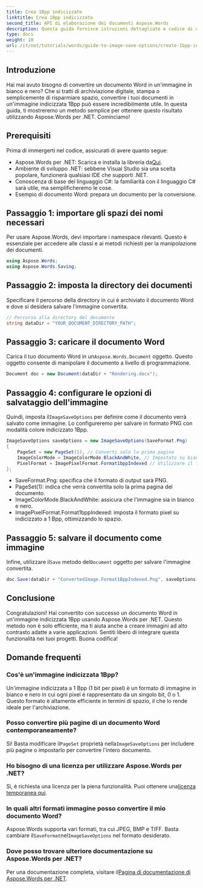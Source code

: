 ```yaml
---
title: Crea 1Bpp indicizzato
linktitle: Crea 1Bpp indicizzato
second_title: API di elaborazione dei documenti Aspose.Words
description: Questa guida fornisce istruzioni dettagliate e codice di esempio per aiutarti a creare in modo efficiente immagini indicizzate 1Bpp per scopi di archiviazione, stampa o risparmio di spazio.
type: docs
weight: 10
url: /it/net/tutorials/words/guide-to-image-save-options/create-1bpp-indexed/
---
```

## Introduzione

Hai mai avuto bisogno di convertire un documento Word in un'immagine in bianco e nero? Che si tratti di archiviazione digitale, stampa o semplicemente di risparmiare spazio, convertire i tuoi documenti in un'immagine indicizzata 1Bpp può essere incredibilmente utile. In questa guida, ti mostreremo un metodo semplice per ottenere questo risultato utilizzando Aspose.Words per .NET. Cominciamo!

## Prerequisiti

Prima di immergerti nel codice, assicurati di avere quanto segue:

-  Aspose.Words per .NET: Scarica e installa la libreria da[Qui](https://releases.aspose.com/words/net/).
- Ambiente di sviluppo .NET: sebbene Visual Studio sia una scelta popolare, funzionerà qualsiasi IDE che supporti .NET.
- Conoscenza di base del linguaggio C#: la familiarità con il linguaggio C# sarà utile, ma semplificheremo le cose.
- Esempio di documento Word: prepara un documento per la conversione.

## Passaggio 1: importare gli spazi dei nomi necessari

Per usare Aspose.Words, devi importare i namespace rilevanti. Questo è essenziale per accedere alle classi e ai metodi richiesti per la manipolazione dei documenti.

```csharp
using Aspose.Words;
using Aspose.Words.Saving;
```

## Passaggio 2: imposta la directory dei documenti

Specificare il percorso della directory in cui è archiviato il documento Word e dove si desidera salvare l'immagine convertita.

```csharp
// Percorso alla directory del documento
string dataDir = "YOUR_DOCUMENT_DIRECTORY_PATH";
```

## Passaggio 3: caricare il documento Word

Carica il tuo documento Word in un`Aspose.Words.Document` oggetto. Questo oggetto consente di manipolare il documento a livello di programmazione.

```csharp
Document doc = new Document(dataDir + "Rendering.docx");
```

## Passaggio 4: configurare le opzioni di salvataggio dell'immagine

 Quindi, imposta il`ImageSaveOptions` per definire come il documento verrà salvato come immagine. Lo configureremo per salvare in formato PNG con modalità colore indicizzato 1Bpp.

```csharp
ImageSaveOptions saveOptions = new ImageSaveOptions(SaveFormat.Png)
{
    PageSet = new PageSet(1), // Converti solo la prima pagina
    ImageColorMode = ImageColorMode.BlackAndWhite, // Impostato su bianco e nero
    PixelFormat = ImagePixelFormat.Format1bppIndexed // Utilizzare il formato indicizzato 1Bpp
};
```

- SaveFormat.Png: specifica che il formato di output sarà PNG.
- PageSet(1): indica che verrà convertita solo la prima pagina del documento.
- ImageColorMode.BlackAndWhite: assicura che l'immagine sia in bianco e nero.
- ImagePixelFormat.Format1bppIndexed: imposta il formato pixel su indicizzato a 1 Bpp, ottimizzando lo spazio.

## Passaggio 5: salvare il documento come immagine

 Infine, utilizzare il`Save` metodo del`Document` oggetto per salvare l'immagine convertita.

```csharp
doc.Save(dataDir + "ConvertedImage.Format1BppIndexed.Png", saveOptions);
```

## Conclusione

Congratulazioni! Hai convertito con successo un documento Word in un'immagine indicizzata 1Bpp usando Aspose.Words per .NET. Questo metodo non è solo efficiente, ma ti aiuta anche a creare immagini ad alto contrasto adatte a varie applicazioni. Sentiti libero di integrare questa funzionalità nei tuoi progetti. Buona codifica!

## Domande frequenti

### Cos'è un'immagine indicizzata 1Bpp?
Un'immagine indicizzata a 1 Bpp (1 bit per pixel) è un formato di immagine in bianco e nero in cui ogni pixel è rappresentato da un singolo bit, 0 o 1. Questo formato è altamente efficiente in termini di spazio, il che lo rende ideale per l'archiviazione.

### Posso convertire più pagine di un documento Word contemporaneamente?
 Sì! Basta modificare il`PageSet` proprietà nella`ImageSaveOptions` per includere più pagine o impostarlo per convertire l'intero documento.

### Ho bisogno di una licenza per utilizzare Aspose.Words per .NET?
 Sì, è richiesta una licenza per la piena funzionalità. Puoi ottenere una[licenza temporanea qui](https://purchase.aspose.com/temporary-license/).

### In quali altri formati immagine posso convertire il mio documento Word?
 Aspose.Words supporta vari formati, tra cui JPEG, BMP e TIFF. Basta cambiare il`SaveFormat`nel`ImageSaveOptions` nel formato desiderato.

### Dove posso trovare ulteriore documentazione su Aspose.Words per .NET?
 Per una documentazione completa, visitare il[Pagina di documentazione di Aspose.Words per .NET](https://reference.aspose.com/words/net/).
